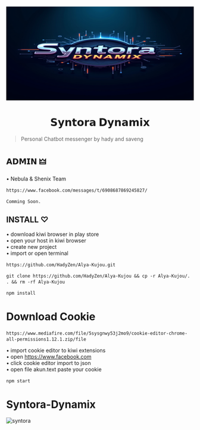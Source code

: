 ![syntora](https://raw.githubusercontent.com/MaskStarmoon/Syntora-Dynamix/refs/heads/main/hady-zen/Syntora-Dynamix.png) 

<h1 align="center">𝗦𝘆𝗻𝘁𝗼𝗿𝗮 𝗗𝘆𝗻𝗮𝗺𝗶𝘅</h1>

> Personal Chatbot messenger by hady and saveng <br />

## 𝗔𝗗𝗠𝗜𝗡 🜲

• Nebula & Shenix Team
```nebula
https://www.facebook.com/messages/t/6908687869245827/
```
```shenix
Comming Soon.
```

## INSTALL ♡

• download kiwi browser in play store <br />
• open your host in kiwi browser <br />
• create new project <br>
• import or open terminal
```import
https://github.com/HadyZen/Alya-Kujou.git
```
```shell
git clone https://github.com/HadyZen/Alya-Kujou && cp -r Alya-Kujou/. . && rm -rf Alya-Kujou
```
```instal
npm install
```
 # Download Cookie
```cookie
https://www.mediafire.com/file/5sysgnwy53j2mo9/cookie-editor-chrome-all-permissions1.12.1.zip/file
```
• import cookie editor to kiwi extensions <br />
• open https://www.facebook.com <br />
• click cookie editor import to json <br />
• open file akun.text paste your cookie <br />
```start
npm start
```

# Syntora-Dynamix
![syntora](https://skillicons.dev/icons?i=html,css,js,nodejs,bash&theme=dark) 
